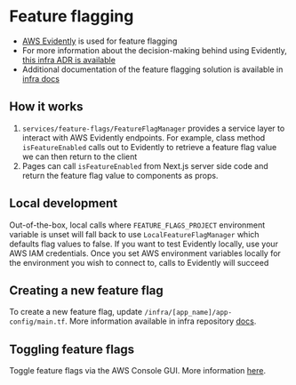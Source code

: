# Feature flagging

- [AWS Evidently](https://docs.aws.amazon.com/AmazonCloudWatch/latest/monitoring/CloudWatch-Evidently.html) is used for feature flagging
- For more information about the decision-making behind using Evidently, [this infra ADR is available](https://github.com/navapbc/template-infra/blob/68b2db42d06198cb070b0603e63a930db346309f/docs/decisions/infra/0010-feature-flags-system-design.md)
- Additional documentation of the feature flagging solution is available in [infra docs](https://github.com/navapbc/template-infra/blob/main/docs/feature-flags.md)

## How it works

1. `services/feature-flags/FeatureFlagManager` provides a service layer to interact with AWS Evidently endpoints. For example, class method `isFeatureEnabled` calls out to Evidently to retrieve a feature flag value we can then return to the client
1. Pages can call `isFeatureEnabled` from Next.js server side code and return the feature flag value to components as props.

## Local development

Out-of-the-box, local calls where `FEATURE_FLAGS_PROJECT` environment variable is unset will fall back to use `LocalFeatureFlagManager` which defaults flag values to false. If you want to test Evidently locally, use your AWS IAM credentials. Once you set AWS environment variables locally for the environment you wish to connect to, calls to Evidently will succeed

## Creating a new feature flag

To create a new feature flag, update `/infra/[app_name]/app-config/main.tf`. More information available in infra repository [docs](https://github.com/navapbc/template-infra/blob/main/docs/feature-flags.md).

## Toggling feature flags

Toggle feature flags via the AWS Console GUI. More information [here](https://github.com/navapbc/template-infra/blob/main/docs/feature-flags.md#managing-feature-releases-and-partial-rollouts-via-aws-console).
